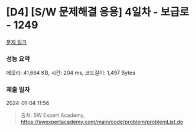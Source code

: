 # [D4] [S/W 문제해결 응용] 4일차 - 보급로 - 1249 

[문제 링크](https://swexpertacademy.com/main/code/problem/problemDetail.do?contestProbId=AV15QRX6APsCFAYD) 

### 성능 요약

메모리: 41,664 KB, 시간: 204 ms, 코드길이: 1,497 Bytes

### 제출 일자

2024-01-04 11:56



> 출처: SW Expert Academy, https://swexpertacademy.com/main/code/problem/problemList.do